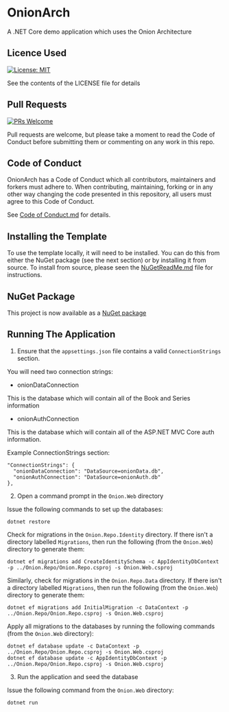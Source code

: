 # OnionArch
A .NET Core demo application which uses the Onion Architecture

## Licence Used
[![License: MIT](https://img.shields.io/badge/License-MIT-yellow.svg)](https://opensource.org/licenses/MIT)

See the contents of the LICENSE file for details

## Pull Requests

[![PRs Welcome](https://img.shields.io/badge/PRs-welcome-brightgreen.svg?style=flat-square)](http://makeapullrequest.com)

Pull requests are welcome, but please take a moment to read the Code of Conduct before submitting them or commenting on any work in this repo.

## Code of Conduct
OnionArch has a Code of Conduct which all contributors, maintainers and forkers must adhere to. When contributing, maintaining, forking or in any other way changing the code presented in this repository, all users must agree to this Code of Conduct.

See [Code of Conduct.md](Code-of-Conduct.md) for details.

## Installing the Template

To use the template locally, it will need to be installed. You can do this from either the NuGet package (see the next section) or by installing it from source. To install from source, please seen the [NuGetReadMe.md](NuGetReadme) file for instructions.

## NuGet Package

This project is now available as a [NuGet package](https://www.nuget.org/packages/OnionArch.Mvc)

## Running The Application

1. Ensure that the `appsettings.json` file contains a valid `ConnectionStrings` section.

You will need two connection strings:

* onionDataConnection

This is the database which will contain all of the Book and Series information

* onionAuthConnection

This is the database which will contain all of the ASP.NET MVC Core auth information.

Example ConnectionStrings section:

    "ConnectionStrings": {
      "onionDataConnection": "DataSource=onionData.db",
      "onionAuthConnection": "DataSource=onionAuth.db"
    },

2. Open a command prompt in the `Onion.Web` directory

Issue the following commands to set up the databases:

    dotnet restore

Check for migrations in the `Onion.Repo.Identity` directory. If there isn't a directory labelled `Migrations`, then run the following (from the `Onion.Web`) directory to generate them:

    dotnet ef migrations add CreateIdentitySchema -c AppIdentityDbContext -p ../Onion.Repo/Onion.Repo.csproj -s Onion.Web.csproj

Similarly, check for migrations in the `Onion.Repo.Data` directory. If there isn't a directory labelled `Migrations`, then run the following (from the `Onion.Web`) directory to generate them:

    dotnet ef migrations add InitialMigration -c DataContext -p ../Onion.Repo/Onion.Repo.csproj -s Onion.Web.csproj

Apply all migrations to the databases by running the following commands (from the `Onion.Web` directory):

    dotnet ef database update -c DataContext -p ../Onion.Repo/Onion.Repo.csproj -s Onion.Web.csproj
    dotnet ef database update -c AppIdentityDbContext -p ../Onion.Repo/Onion.Repo.csproj -s Onion.Web.csproj

3. Run the application and seed the database

Issue the following command from the `Onion.Web` directory:

    dotnet run
